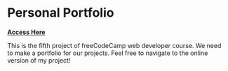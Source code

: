 # Personal Portfolio

[**Access Here**](https://gughog.github.io/)

This is the fifth project of freeCodeCamp web developer course. We need to make a portfolio for our projects. Feel free to navigate to the online version of my project!
